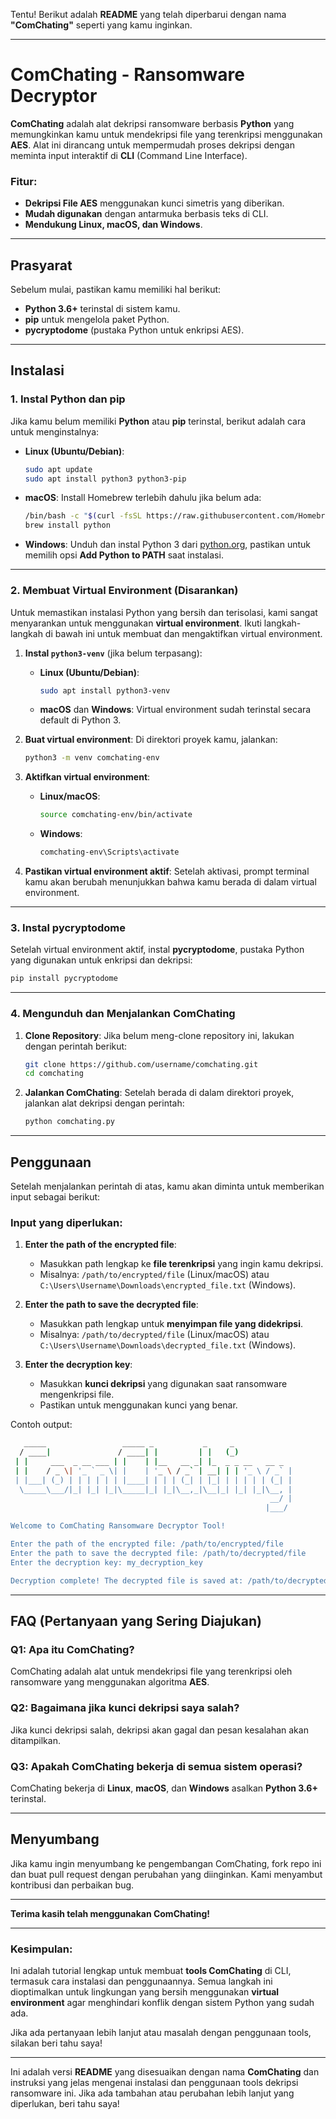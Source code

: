 Tentu! Berikut adalah **README** yang telah diperbarui dengan nama **"ComChating"** seperti yang kamu inginkan.

---

# ComChating - Ransomware Decryptor

**ComChating** adalah alat dekripsi ransomware berbasis **Python** yang memungkinkan kamu untuk mendekripsi file yang terenkripsi menggunakan **AES**. Alat ini dirancang untuk mempermudah proses dekripsi dengan meminta input interaktif di **CLI** (Command Line Interface).

### **Fitur**:

* **Dekripsi File AES** menggunakan kunci simetris yang diberikan.
* **Mudah digunakan** dengan antarmuka berbasis teks di CLI.
* **Mendukung Linux, macOS, dan Windows**.

---

## **Prasyarat**

Sebelum mulai, pastikan kamu memiliki hal berikut:

* **Python 3.6+** terinstal di sistem kamu.
* **pip** untuk mengelola paket Python.
* **pycryptodome** (pustaka Python untuk enkripsi AES).

---

## **Instalasi**

### **1. Instal Python dan pip**

Jika kamu belum memiliki **Python** atau **pip** terinstal, berikut adalah cara untuk menginstalnya:

* **Linux (Ubuntu/Debian)**:

  ```bash
  sudo apt update
  sudo apt install python3 python3-pip
  ```

* **macOS**:
  Install Homebrew terlebih dahulu jika belum ada:

  ```bash
  /bin/bash -c "$(curl -fsSL https://raw.githubusercontent.com/Homebrew/install/HEAD/install.sh)"
  brew install python
  ```

* **Windows**:
  Unduh dan instal Python 3 dari [python.org](https://www.python.org/downloads/), pastikan untuk memilih opsi **Add Python to PATH** saat instalasi.

---

### **2. Membuat Virtual Environment (Disarankan)**

Untuk memastikan instalasi Python yang bersih dan terisolasi, kami sangat menyarankan untuk menggunakan **virtual environment**. Ikuti langkah-langkah di bawah ini untuk membuat dan mengaktifkan virtual environment.

1. **Instal `python3-venv`** (jika belum terpasang):

   * **Linux (Ubuntu/Debian)**:

     ```bash
     sudo apt install python3-venv
     ```
   * **macOS** dan **Windows**: Virtual environment sudah terinstal secara default di Python 3.

2. **Buat virtual environment**:
   Di direktori proyek kamu, jalankan:

   ```bash
   python3 -m venv comchating-env
   ```

3. **Aktifkan virtual environment**:

   * **Linux/macOS**:

     ```bash
     source comchating-env/bin/activate
     ```
   * **Windows**:

     ```bash
     comchating-env\Scripts\activate
     ```

4. **Pastikan virtual environment aktif**:
   Setelah aktivasi, prompt terminal kamu akan berubah menunjukkan bahwa kamu berada di dalam virtual environment.

---

### **3. Instal pycryptodome**

Setelah virtual environment aktif, instal **pycryptodome**, pustaka Python yang digunakan untuk enkripsi dan dekripsi:

```bash
pip install pycryptodome
```

---

### **4. Mengunduh dan Menjalankan ComChating**

1. **Clone Repository**:
   Jika belum meng-clone repository ini, lakukan dengan perintah berikut:

   ```bash
   git clone https://github.com/username/comchating.git
   cd comchating
   ```

2. **Jalankan ComChating**:
   Setelah berada di dalam direktori proyek, jalankan alat dekripsi dengan perintah:

   ```bash
   python comchating.py
   ```

---

## **Penggunaan**

Setelah menjalankan perintah di atas, kamu akan diminta untuk memberikan input sebagai berikut:

### **Input yang diperlukan**:

1. **Enter the path of the encrypted file**:

   * Masukkan path lengkap ke **file terenkripsi** yang ingin kamu dekripsi.
   * Misalnya: `/path/to/encrypted/file` (Linux/macOS) atau `C:\Users\Username\Downloads\encrypted_file.txt` (Windows).

2. **Enter the path to save the decrypted file**:

   * Masukkan path lengkap untuk **menyimpan file yang didekripsi**.
   * Misalnya: `/path/to/decrypted/file` (Linux/macOS) atau `C:\Users\Username\Downloads\decrypted_file.txt` (Windows).

3. **Enter the decryption key**:

   * Masukkan **kunci dekripsi** yang digunakan saat ransomware mengenkripsi file.
   * Pastikan untuk menggunakan kunci yang benar.

Contoh output:

```bash
   _____                 _____ _           _     _             
  / ____|               / ____| |         | |   (_)            
 | |     ___  _ __ ___ | |    | |__   __ _| |_  _ _ __   __ _ 
 | |    / _ \| '_ ` _ \| |    | '_ \ / _` | __| | | '_ \ / _` |
 | |___| (_) | | | | | | |____| | | | (_| | |_| | | | | | (_| |
  \_____\___/|_| |_| |_|\_____|_| |_|\__,_|\__|_| |_| |_|\__, |
                                                          __/ |
                                                         |___/ 

Welcome to ComChating Ransomware Decryptor Tool!

Enter the path of the encrypted file: /path/to/encrypted/file
Enter the path to save the decrypted file: /path/to/decrypted/file
Enter the decryption key: my_decryption_key

Decryption complete! The decrypted file is saved at: /path/to/decrypted/file
```

---

## **FAQ (Pertanyaan yang Sering Diajukan)**

### **Q1: Apa itu ComChating?**

ComChating adalah alat untuk mendekripsi file yang terenkripsi oleh ransomware yang menggunakan algoritma **AES**.

### **Q2: Bagaimana jika kunci dekripsi saya salah?**

Jika kunci dekripsi salah, dekripsi akan gagal dan pesan kesalahan akan ditampilkan.

### **Q3: Apakah ComChating bekerja di semua sistem operasi?**

ComChating bekerja di **Linux**, **macOS**, dan **Windows** asalkan **Python 3.6+** terinstal.

---

## **Menyumbang**

Jika kamu ingin menyumbang ke pengembangan ComChating, fork repo ini dan buat pull request dengan perubahan yang diinginkan. Kami menyambut kontribusi dan perbaikan bug.

---

**Terima kasih telah menggunakan ComChating!**

---

### **Kesimpulan:**

Ini adalah tutorial lengkap untuk membuat **tools ComChating** di CLI, termasuk cara instalasi dan penggunaannya. Semua langkah ini dioptimalkan untuk lingkungan yang bersih menggunakan **virtual environment** agar menghindari konflik dengan sistem Python yang sudah ada.

Jika ada pertanyaan lebih lanjut atau masalah dengan penggunaan tools, silakan beri tahu saya!

---

Ini adalah versi **README** yang disesuaikan dengan nama **ComChating** dan instruksi yang jelas mengenai instalasi dan penggunaan tools dekripsi ransomware ini. Jika ada tambahan atau perubahan lebih lanjut yang diperlukan, beri tahu saya!
